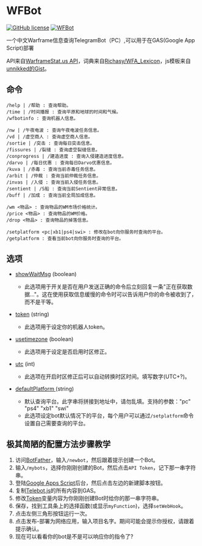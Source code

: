 # WFBot

[![GitHub license](https://img.shields.io/github/license/Cansll/WFBot.svg)](https://github.com/Cansll/WFBot/blob/master/LICENSE) [![WFBot](https://img.shields.io/badge/BOT-@yorurinbot-green.svg?logo=telegram&style=flat)](https://t.me/yorurinbot)

一个中文Warframe信息查询TelegramBot（PC）,可以用于在GAS(Google App Script)部署

API来自[WarframeStat.us API](https://api.warframestat.us/pc)，词典来自[Richasy/WFA_Lexicon](https://github.com/Richasy/WFA_Lexicon)，js模板来自[unnikked的Gist](https://gist.github.com/unnikked/828e45e52e217adc09478321225ec3de)。

## 命令
```
/help | /帮助 : 查询帮助。
/time | /时间播报 : 查询平原和地球的时间和气候。
/wfbotinfo : 查询机器人信息。

/nw | /午夜电波 : 查询午夜电波任务信息。
/vd | /虚空商人 : 查询虚空商人信息。
/sortie | /突击 : 查询每日突击信息。
/fissures | /裂缝 : 查询虚空裂缝信息。
/conprogress | /建造进度 : 查询入侵建造进度信息。
/darvo | /每日优惠 : 查询每日Darvo优惠信息。
/kuva | /赤毒 : 查询当前赤毒任务信息。
/arbit | /仲裁 : 查询当前仲裁任务信息。
/invas | /入侵 : 查询当前入侵任务信息。
/sentient | /S船 : 查询当前Sentient异常信息。
/buff | /加成 : 查询当前全局加成信息。

/wm <物品> : 查询物品的WM市场价格统计。
/price <物品> : 查询物品的WM价格。
/drop <物品> : 查询物品的掉落信息。

/setplatform <pc|xb1|ps4|swi> : 修改在bot向你服务时查询的平台。
/getplatform : 查看当前bot向你服务时查询的平台。
```

## 选项

 * [showWaitMsg](https://github.com/Cansll/WFBot/blob/master/Telebot.js#L6) (boolean)
   - 此选项用于开关是否在用户发送正确的命令后立刻回复一条"正在获取数据..."。这在使用获取信息缓慢的命令时可以告诉用户你的命令被收到了，而不是干等。

 * [token](https://github.com/Cansll/WFBot/blob/master/Telebot.js#L4) (string)
   - 此选项用于设定你的机器人token。

 * [usetimezone](https://github.com/Cansll/WFBot/blob/master/Telebot.js#L12) (boolean)
   - 此选项用于设定是否启用时区修正。

 * [utc](https://github.com/Cansll/WFBot/blob/master/Telebot.js#L16) (int)
   - 此选项在开启时区修正后可以自动转换时区时间。填写数字(UTC+?)。

 * [defaultPlatform ](https://github.com/Cansll/WFBot/blob/master/Telebot.js#L20) (string)
   - 默认查询平台。此字串将拼接到地址中，请勿乱填。支持的参数："pc" "ps4" "xb1" "swi"
   - 此选项设定bot默认情况下的平台，每个用户可以通过`/setplatform`命令设置自己需要查询的平台。
   
## 极其简陋的配置方法步骤教学

1. 访问[BotFather](https://t.me/botfather)，输入`/newbot`，然后跟着提示创建一个Bot。
2. 输入`/mybots`，选择你刚刚创建的Bot，然后点击`API Token`，记下那一串字符串。
3. 登陆[Google Apps Script](https://script.google.com/home/my)后台，然后点击左边的新建脚本按钮。
4. 复制[Telebot.js](https://github.com/Cansll/WFBot/raw/master/Telebot.js)的所有内容到GAS。
5. 修改[Token](https://github.com/Cansll/WFBot/blob/master/Telebot.js#L4)变量内容为你刚刚创建Bot时给你的那一串字符串。
6. 保存，找到工具条上的选择函数(或显示`myFunction`)，选择`setWebHook`。
7. 点击左侧三角形按钮运行一次。
8. 点击发布-部署为网络应用，输入项目名字。期间可能会提示你授权，请跟着提示确认。
9. 现在可以看看你的bot是不是可以响应你的指令了?

